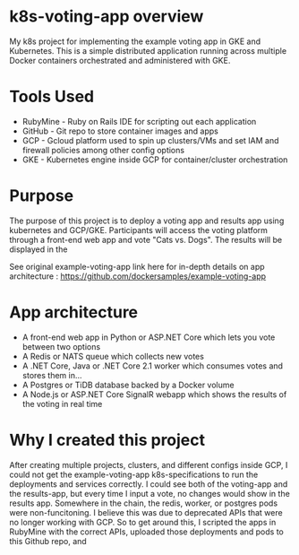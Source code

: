 # k8s-voting-app overview
My k8s project for implementing the example voting app in GKE and Kubernetes. This is a simple distributed application running across multiple Docker containers orchestrated and administered with GKE. 

# Tools Used
- RubyMine - Ruby on Rails IDE for scripting out each application
- GitHub - Git repo to store container images and apps
- GCP - Gcloud platform used to spin up clusters/VMs and set IAM and firewall policies among other config options 
- GKE - Kubernetes engine inside GCP for container/cluster orchestration




# Purpose 
The purpose of this project is to deploy a voting app and results app using kubernetes and GCP/GKE. Participants will access the voting platform through a front-end web app and vote "Cats vs. Dogs". The results will be displayed in the 

See original example-voting-app link here for in-depth details on app architecture : https://github.com/dockersamples/example-voting-app

# App architecture
- A front-end web app in Python or ASP.NET Core which lets you vote between two options
- A Redis or NATS queue which collects new votes
- A .NET Core, Java or .NET Core 2.1 worker which consumes votes and stores them in…
- A Postgres or TiDB database backed by a Docker volume
- A Node.js or ASP.NET Core SignalR webapp which shows the results of the voting in real time


# Why I created this project
After creating multiple projects, clusters, and different configs inside GCP, I could not get the example-voting-app k8s-specifications to run the deployments and services correctly. I could see both of the voting-app and the results-app, but every time I input a vote, no changes would show in the results app. Somewhere in the chain, the redis, worker, or postgres pods were non-funcitoning. I believe this was due to deprecated APIs that were no longer working with GCP. So to get around this, I scripted the apps in RubyMine with the correct APIs, uploaded those deployments and pods to this Github repo, and 

